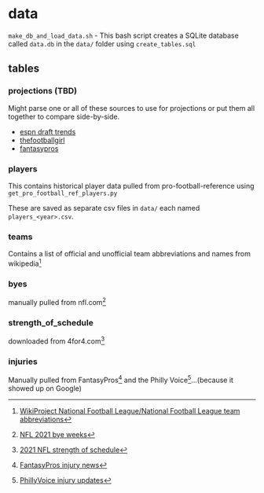 # data

`make_db_and_load_data.sh` - This bash script creates a SQLite database called `data.db` in the `data/` folder using `create_tables.sql`

## tables

### projections (TBD)

Might parse one or all of these sources to use for projections or put them all together to compare side-by-side.

* [espn draft trends](https://fantasy.espn.com/football/livedraftresults)
* [thefootballgirl](https://thefootballgirl.com/fitz-on-fantasy-2021-fantasy-draft-rankings/)
* [fantasypros](https://www.fantasypros.com/nfl/rankings/half-point-ppr-rb-cheatsheets.php?loggedin)

### players

This contains historical player data pulled from pro-football-reference using `get_pro_football_ref_players.py`

These are saved as separate csv files in `data/` each named `players_<year>.csv`.

### teams

Contains a list of official and unofficial team abbreviations and names from wikipedia[^1]

### byes

manually pulled from nfl.com[^2]

### strength_of_schedule

downloaded from 4for4.com[^3]

### injuries

Manually pulled from FantasyPros[^4] and the Philly Voice[^5]...(because it showed up on Google)

[^1]: [WikiProject National Football League/National Football League team abbreviations](https://en.wikipedia.org/wiki/Wikipedia:WikiProject_National_Football_League/National_Football_League_team_abbreviations)
[^2]: [NFL 2021 bye weeks](https://www.nfl.com/news/how-bye-weeks-break-down-in-nfl-s-17-game-2021-season)
[^3]: [2021 NFL strength of schedule](https://www.4for4.com/teams/schedule/2021/grid)
[^4]: [FantasyPros injury news](https://www.fantasypros.com/nfl/injury-news.php)
[^5]: [PhillyVoice injury updates](https://www.phillyvoice.com/fantasy-football-injuries-updates-draft-advuce-jk-dobbins-darrell-henderson-ceedee-lamb-dandre-swift-raheem-mostert/)
